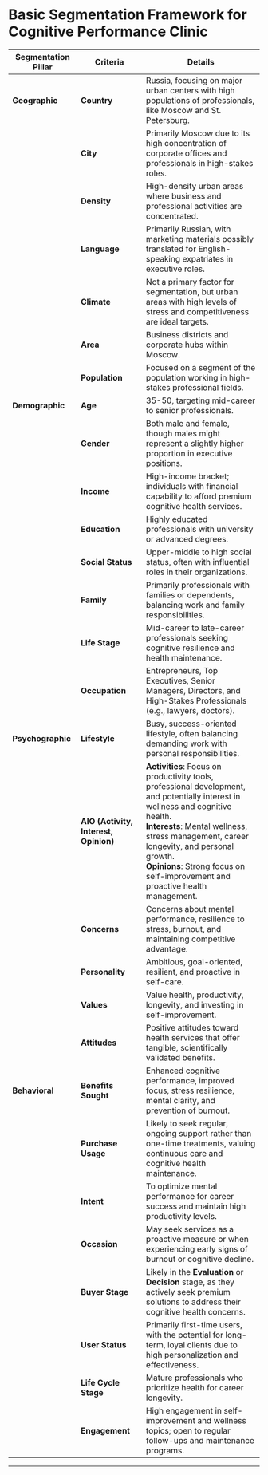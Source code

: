 # Basic Segmentation Framework for Cognitive Performance Clinic

| **Segmentation Pillar** | **Criteria**          | **Details** |
|-------------------------|-----------------------|-------------|
| **Geographic**          | **Country**           | Russia, focusing on major urban centers with high populations of professionals, like Moscow and St. Petersburg. |
|                         | **City**              | Primarily Moscow due to its high concentration of corporate offices and professionals in high-stakes roles. |
|                         | **Density**           | High-density urban areas where business and professional activities are concentrated. |
|                         | **Language**          | Primarily Russian, with marketing materials possibly translated for English-speaking expatriates in executive roles. |
|                         | **Climate**           | Not a primary factor for segmentation, but urban areas with high levels of stress and competitiveness are ideal targets. |
|                         | **Area**              | Business districts and corporate hubs within Moscow. |
|                         | **Population**        | Focused on a segment of the population working in high-stakes professional fields. |
| **Demographic**         | **Age**               | 35-50, targeting mid-career to senior professionals. |
|                         | **Gender**            | Both male and female, though males might represent a slightly higher proportion in executive positions. |
|                         | **Income**            | High-income bracket; individuals with financial capability to afford premium cognitive health services. |
|                         | **Education**         | Highly educated professionals with university or advanced degrees. |
|                         | **Social Status**     | Upper-middle to high social status, often with influential roles in their organizations. |
|                         | **Family**            | Primarily professionals with families or dependents, balancing work and family responsibilities. |
|                         | **Life Stage**        | Mid-career to late-career professionals seeking cognitive resilience and health maintenance. |
|                         | **Occupation**        | Entrepreneurs, Top Executives, Senior Managers, Directors, and High-Stakes Professionals (e.g., lawyers, doctors). |
| **Psychographic**       | **Lifestyle**         | Busy, success-oriented lifestyle, often balancing demanding work with personal responsibilities. |
|                         | **AIO (Activity, Interest, Opinion)** | **Activities**: Focus on productivity tools, professional development, and potentially interest in wellness and cognitive health.<br> **Interests**: Mental wellness, stress management, career longevity, and personal growth.<br> **Opinions**: Strong focus on self-improvement and proactive health management. |
|                         | **Concerns**          | Concerns about mental performance, resilience to stress, burnout, and maintaining competitive advantage. |
|                         | **Personality**       | Ambitious, goal-oriented, resilient, and proactive in self-care. |
|                         | **Values**            | Value health, productivity, longevity, and investing in self-improvement. |
|                         | **Attitudes**         | Positive attitudes toward health services that offer tangible, scientifically validated benefits. |
| **Behavioral**          | **Benefits Sought**   | Enhanced cognitive performance, improved focus, stress resilience, mental clarity, and prevention of burnout. |
|                         | **Purchase Usage**    | Likely to seek regular, ongoing support rather than one-time treatments, valuing continuous care and cognitive health maintenance. |
|                         | **Intent**            | To optimize mental performance for career success and maintain high productivity levels. |
|                         | **Occasion**          | May seek services as a proactive measure or when experiencing early signs of burnout or cognitive decline. |
|                         | **Buyer Stage**       | Likely in the **Evaluation** or **Decision** stage, as they actively seek premium solutions to address their cognitive health concerns. |
|                         | **User Status**       | Primarily first-time users, with the potential for long-term, loyal clients due to high personalization and effectiveness. |
|                         | **Life Cycle Stage**  | Mature professionals who prioritize health for career longevity. |
|                         | **Engagement**        | High engagement in self-improvement and wellness topics; open to regular follow-ups and maintenance programs. |

---